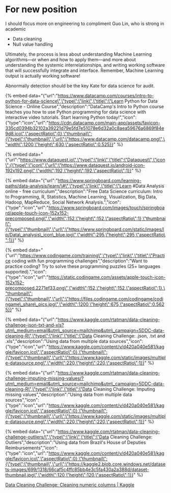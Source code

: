 # For new position

I should focus more on engineering to compliment Guo Lin, who is strong in academic  


* Data cleaning
* Null value handling

  
Ultimately, the process is less about understanding Machine Learning algorithms—or when and how to apply them—and more about understanding the systemic interrelationships, and writing working software that will successfully integrate and interface. Remember, Machine Learning output is actually working software!  
  
Abnormally detection should be the key Kate for data science for audit.



{% embed data="{\"url\":\"https://www.datacamp.com/courses/intro-to-python-for-data-science\",\"type\":\"link\",\"title\":\"Learn Python for Data Science - Online Course\",\"description\":\"DataCamp\'s Intro to Python course teaches you how to use Python programming for data science with interactive video tutorials. Start learning Python today!\",\"icon\":{\"type\":\"icon\",\"url\":\"https://cdn.datacamp.com/main-app/assets/favicon-335cd0394b32102a39221d79e5fd7e51078e6d32a0c8aea59676a6869f84e9d8.ico\",\"aspectRatio\":0},\"thumbnail\":{\"type\":\"thumbnail\",\"url\":\"https://www.datacamp.com/datacamp.png\",\"width\":1200,\"height\":630,\"aspectRatio\":0.525}}" %}

{% embed data="{\"url\":\"https://www.dataquest.io\",\"type\":\"link\",\"title\":\"Dataquest\",\"icon\":{\"type\":\"icon\",\"url\":\"https://www.dataquest.io/android-icon-192x192.png\",\"width\":192,\"height\":192,\"aspectRatio\":1}}" %}

{% embed data="{\"url\":\"https://www.springboard.com/learning-paths/data-analysis/learn/\#\",\"type\":\"link\",\"title\":\"Learn \#Data Analysis online - free curriculum\",\"description\":\"Free Data Science curriculum: Intro to Programming, R, Statistics, Machine Learning, Visualization, Big Data, Hadoop, MapReduce, Social Network Analysis.\",\"icon\":{\"type\":\"icon\",\"url\":\"https://www.springboard.com/images/touch/springboard/apple-touch-icon-152x152-precomposed.png\",\"width\":152,\"height\":152,\"aspectRatio\":1},\"thumbnail\":{\"type\":\"thumbnail\",\"url\":\"https://www.springboard.com/static/images/lp/Data\_analysis\_icon\_blue.jpg\",\"width\":295,\"height\":295,\"aspectRatio\":1}}" %}

{% embed data="{\"url\":\"https://www.codingame.com/training\",\"type\":\"link\",\"title\":\"Practice coding with fun programming challenges\",\"description\":\"Want to practice coding? Try to solve these programming puzzles \(25+ languages supported\).\",\"icon\":{\"type\":\"icon\",\"url\":\"https://static.codingame.com/assets/apple-touch-icon-152x152-precomposed.2271ef33.png\",\"width\":152,\"height\":152,\"aspectRatio\":1},\"thumbnail\":{\"type\":\"thumbnail\",\"url\":\"https://files.codingame.com/codingame/codingame\_share\_pics.jpg\",\"width\":1200,\"height\":675,\"aspectRatio\":0.5625}}" %}

{% embed data="{\"url\":\"https://www.kaggle.com/rtatman/data-cleaning-challenge-json-txt-and-xls?utm\_medium=email&utm\_source=mailchimp&utm\_campaign=5DDC-data-cleaning-R\",\"type\":\"link\",\"title\":\"Data Cleaning Challenge: .json, .txt and .xls\",\"description\":\"Using data from multiple data sources\",\"icon\":{\"type\":\"icon\",\"url\":\"https://www.kaggle.com/content/v/d420a040e581/kaggle/favicon.ico\",\"aspectRatio\":0},\"thumbnail\":{\"type\":\"thumbnail\",\"url\":\"https://www.kaggle.com/static/images/multiple-datasource.png\",\"width\":220,\"height\":220,\"aspectRatio\":1}}" %}

{% embed data="{\"url\":\"https://www.kaggle.com/rtatman/data-cleaning-challenge-imputing-missing-values/?utm\_medium=email&utm\_source=mailchimp&utm\_campaign=5DDC-data-cleaning-R\",\"type\":\"link\",\"title\":\"Data Cleaning Challenge: Imputing missing values\",\"description\":\"Using data from multiple data sources\",\"icon\":{\"type\":\"icon\",\"url\":\"https://www.kaggle.com/content/v/d420a040e581/kaggle/favicon.ico\",\"aspectRatio\":0},\"thumbnail\":{\"type\":\"thumbnail\",\"url\":\"https://www.kaggle.com/static/images/multiple-datasource.png\",\"width\":220,\"height\":220,\"aspectRatio\":1}}" %}

{% embed data="{\"url\":\"https://www.kaggle.com/rtatman/data-cleaning-challenge-outliers/\",\"type\":\"link\",\"title\":\"Data Cleaning Challenge: Outliers\",\"description\":\"Using data from Brazil\'s House of Deputies Reimbursements\",\"icon\":{\"type\":\"icon\",\"url\":\"https://www.kaggle.com/content/v/d420a040e581/kaggle/favicon.ico\",\"aspectRatio\":0},\"thumbnail\":{\"type\":\"thumbnail\",\"url\":\"https://kaggle2.blob.core.windows.net/datasets-images/699/1318/66caf5c4ffc85bb4e3c5fa430a2a388d/dataset-thumbnail.jpg\",\"width\":120,\"height\":120,\"aspectRatio\":1}}" %}



[Data Cleaning Challenge: Cleaning numeric columns \| Kaggle](https://www.kaggle.com/rtatman/data-cleaning-challenge-cleaning-numeric-columns)

